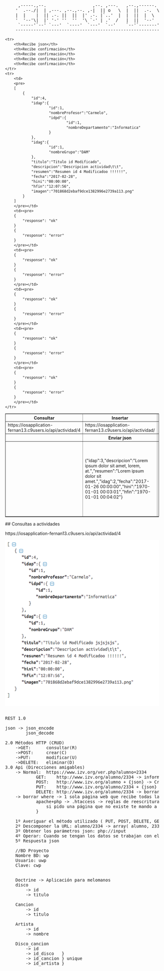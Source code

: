 <pre>
     ,-----.,--.                  ,--. ,---.   ,--.,------.  ,------.
    '  .--./|  | ,---. ,--.,--. ,-|  || o   \  |  ||  .-.  \ |  .---'
    |  |    |  || .-. ||  ||  |' .-. |`..'  |  |  ||  |  \  :|  `--, 
    '  '--'\|  |' '-' ''  ''  '\ `-' | .'  /   |  ||  '--'  /|  `---.
     `-----'`--' `---'  `----'  `---'  `--'    `--'`-------' `------'
    ----------------------------------------------------------------- 
</pre>

<table border="1">
    <tr>
        <th>Consultar</th>
        <th>Insertar</th>
        <th>Actualizar</th>
        <th>Borrar por id</th>
        <th>Borrar conjunto</th>
    </tr>
    <tr>
        <td>https://iosapplication-fernan13.c9users.io/api/actividad/4</td>
        <td>https://iosapplication-fernan13.c9users.io/api/actividad/</td>
        <td>https://iosapplication-fernan13.c9users.io/api/actividad/3</td>
        <td>https://iosapplication-fernan13.c9users.io/api/actividad/3</td>
        <td>https://iosapplication-fernan13.c9users.io/api/actividad/delete</td>
    </tr>
    <tr>
        <th> </th>
        <th>Enviar json</th>
        <th>Enviar json</th>
        <th>Enviar conjunto de id por json</th>
    </tr>
    <tr>
        <td> </td>
        <td>{"idap":3,"descripcion":"Lorem ipsum dolor sit amet, lorem, at.","resumen":"Lorem ipsum dolor sit amet.","idag":2,"fecha":"2017-01-26 00:00:00","hini":"1970-01-01 00:03:01","hfin":"1970-01-01 00:04:02"}</td>
        <td>{"idap":3,"descripcion":"Lorem ipsum dolor sit amet, consectetur adipiscing elit. Nam lobortis libero id ipsum consectetur feugiat. Donec iaculis convallis lorem, at.","resumen":"Lorem ipsum dolor sit amet, consectetur adipiscing elit. Nam lobortis libero id ipsum consectetur feugiat. Donec iaculis convallis lorem, at.","idag":2,"fecha":"2017-01-26 00:00:00","hini":"1970-01-01 00:03:01","hfin":"1970-01-01 00:04:02"}</td>
        <td>{"id":3}</td>
        <td>[{"id":3},{"id":4},{"id":6}]</td>
    </tr>
    
    <tr>
        <th>Recibe json</th>
        <th>Recibe confirmación</th>
        <th>Recibe confirmación</th>
        <th>Recibe confirmación</th>
        <th>Recibe confirmación</th>
    </tr>
    <tr>
        <td>
        <pre>
        [
            {
                "id":4,
                "idap":{
                        "id":1,
                        "nombreProfesor":"Carmelo",
                        "idpd":{
                                "id":1,
                                "nombreDepartamento":"Informatica"
                        }
                },
                "idag":{
                        "id":1,
                        "nombreGrupo":"DAM"
                },
                "titulo":"Titulo id Modificado",
                "descripcion":"Descripcion actividad\t\t",
                "resumen":"Resumen id 4 Modificadoo !!!!!!",
                "fecha":"2017-02-28",
                "hini":"00:00:00",
                "hfin":"12:07:56",
                "imagen":"701868d2ebaf9dce1382996e2739a113.png"
            }
        ]
        </pre></td>
        <td><pre>
        {
            "response": "ok"
        }
        {
            "response": "error"    
        }
        </pre></td>
        <td><pre>
        {
            "response": "ok"
        }
        {
            "response": "error"    
        }
        </pre></td>
        <td><pre>
        {
            "response": "ok"
        }
        {
            "response": "error"    
        }
        </pre></td>
        <td><pre>
        {
            "response": "ok"
        }
        {
            "response": "error"    
        }
        </pre></td>
        <td><pre>
        {
            "response": "ok"
        }
        {
            "response": "error"    
        }
        </pre></td>
    </tr>
</table>
## Consultas a actividades
<p>https://iosapplication-fernan13.c9users.io/api/actividad/4</p>
<img src="/assets/Actividades.png" alt="">

<pre>

REST 1.0

json -> json_encode
        json_decode

2.0 Métodos HTTP (CRUD)
    ->GET:      consultar(R)
    ->POST:	    crear(C)
    ->PUT:	    modificar(U)
    ->DELETE:   eliminar(D) 
3.0 Api (Direcciones amigables)
    -> Normal:  https://www.izv.org/ver.php?alumno=2334
            GET:    http://www.izv.org/alumno/2334 -> informacion del alumno 2334
            POST:	http://www.izv.org/alumno + {json} -> Crear alumno
            PUT:	http://www.izv.org/alumno/2334 + {json} -> Modificar alumno
            DELETE: http://www.izv.org/alumno/2334 -> borrar http://www.izv.org/alumno + {json}
    -> borrar where -> 1 sola página web que recibe todas las peticiones
            apache+php -> .htaccess -> reglas de reescritura {
                si pido una página que no existe te mando a una página concreta
            }

    1º Averiguar el método utilizado ( PUT, POST, DELETE, GET ) $_SERVER['REQUEST_METHOD']
    2º Descomponer la URL: alumno/2334 -> array( alumno, 2334 )
    3º Obtener los parámetros json: php://input
    4º Operar: Cuando se tengan los datos se trabajan con ellos
    5º Respuesta json

    //BD Proyecto
    Nombre BD: wp
    Usuario: uwp
    Clave: cwp
    
    
    Doctrine -> Aplicación para melomanos
    disco 
        -> id 
        -> titulo
          
    Cancion 
        -> id
        -> titulo
    
    Artista
        -> id 
        -> nombre
    
    Disco_cancion
        -> id
        -> id_disco   }
        -> id_cancion } unique 
        -> id_artista }
        
 
</pre>